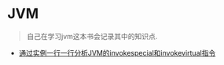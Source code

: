 # JVM

>自己在学习jvm这本书会记录其中的知识点.

+ [通过实例一行一行分析JVM的invokespecial和invokevirtual指令](http://wxweven.win/2017/09/15/JVM-invokespecial%E5%92%8Cinvokevirtual/)
